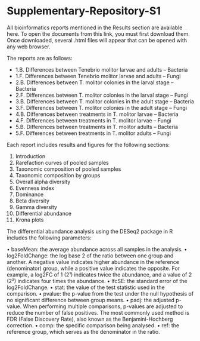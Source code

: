 # Supplementary-Repository-S1
All bioinformatics reports mentioned in the Results section are available here. To open the documents from this link, you must first download them. Once downloaded, several .html files will appear that can be opened with any web browser.

The reports are as follows:

  -	1.B. Differences between Tenebrio molitor larvae and adults – Bacteria
  -	1.F. Differences between Tenebrio molitor larvae and adults – Fungi
  -	2.B. Differences between T. molitor colonies in the larval stage – Bacteria
  -	2.F. Differences between T. molitor colonies in the larval stage – Fungi
  -	3.B. Differences between T. molitor colonies in the adult stage – Bacteria
  -	3.F. Differences between T. molitor colonies in the adult stage – Fungi
  -	4.B. Differences between treatments in T. molitor larvae – Bacteria
  -	4.F. Differences between treatments in T. molitor larvae – Fungi
  -	5.B. Differences between treatments in T. molitor adults – Bacteria
  -	5.F. Differences between treatments in T. molitor adults – Fungi

Each report includes results and figures for the following sections:

  1.	Introduction
  2.	Rarefaction curves of pooled samples
  3.	Taxonomic composition of pooled samples
  4.	Taxonomic composition by groups
  5.	Overall alpha diversity
  6.	Evenness index
  7.	Dominance
  8.	Beta diversity
  9.	Gamma diversity
  10.	Differential abundance
  11.	Krona plots

The differential abundance analysis using the DESeq2 package in R includes the following parameters:

  •	baseMean: the average abundance across all samples in the analysis.
  •	log2FoldChange: the log base 2 of the ratio between one group and another. A negative value indicates higher abundance in the reference (denominator) group, while a positive value indicates the opposite. For example, a log2FC of 1 (2¹) indicates twice the abundance, and a value of 2 (2²) indicates four times the abundance.
  •	lfcSE: the standard error of the log2FoldChange.
  •	stat: the value of the test statistic used in the comparison.
  •	pvalue: the p-value from the test under the null hypothesis of no significant difference between group means.
  •	padj: the adjusted p-value. When performing multiple comparisons, p-values are adjusted to reduce the number of false positives. The most commonly used method is FDR (False Discovery Rate), also known as the Benjamini-Hochberg correction.
  •	comp: the specific comparison being analysed.
  •	ref: the reference group, which serves as the denominator in the ratio.
